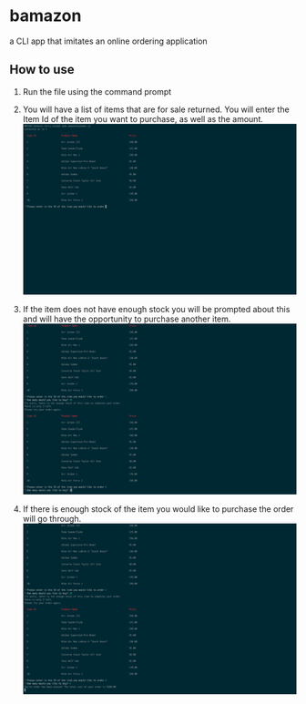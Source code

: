 # bamazon
a CLI app that imitates an online ordering application

## How to use
1. Run the file using the command prompt
1. You will have a list of items that are for sale returned. You will enter the Item Id of the item you want to purchase, as well as the amount.
![img 1](img1.png)

1. If the item does not have enough stock you will be prompted about this and will have the opportunity to purchase another item.
![img 2](img2.png)

1. If there is enough stock of the item you would like to purchase the order will go through.
![img3](img3.png)

